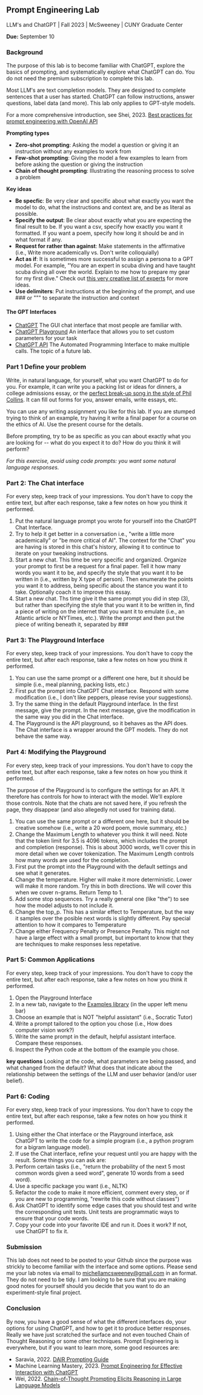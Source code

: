 ## Prompt Engineering Lab
LLM's and ChatGPT | Fall 2023 | McSweeney | CUNY Graduate Center

**Due:** September 10


### Background
The purpose of this lab is to become familiar with ChatGPT, explore the basics of prompting, and systematically explore what ChatGPT can do. You do not need the premium subscription to complete this lab. 

Most LLM's are text completion models. They are designed to complete sentences that a user has started. ChatGPT can follow instructions, answer questions, label data (and more). This lab only applies to GPT-style models. 

For a more comprehensive introduction, see Shei, 2023. [Best practices for prompt engineering with OpenAI API](https://help.openai.com/en/articles/6654000-best-practices-for-prompt-engineering-with-openai-api)

**Prompting types**
* **Zero-shot prompting**: Asking the model a question or giving it an instruction without any examples to work from
* **Few-shot prompting**: Giving the model a few examples to learn from before asking the question or giving the instruction
* **Chain of thought prompting**: Illustrating the reasoning process to solve a problem

**Key ideas**
* **Be specfic**: Be very clear and specific about what exactly you want the model to do, what the instructions and context are, and be as literal as possible.
* **Specify the output**: Be clear about exactly what you are expecting the final result to be. If you want a csv, specify how exactly you want it formatted. If you want a poem, specify how long it should be and in what format if any.
* **Request for rather than against**: Make statements in the affirmative (i.e., Write more academically vs. Don't write colloquially)
* **Act as if**: It is sometimes more successful to assign a persona to a GPT model. For example, "You are an expert in scuba diving and have taught scuba diving all over the world. Explain to me how to prepare my gear for my first dive." Check out [this very creative list of experts](https://www.learnprompt.org/act-as-chat-gpt-prompts/) for more ideas.
* **Use delimiters**: Put instructions at the beginning of the prompt, and use ### or """ to separate the instruction and context 

#### The GPT Interfaces
* [ChatGPT](https://chat.openai.com/) The GUI chat interface that most people are familiar with.
* [ChatGPT Playground](https://platform.openai.com/playground) An interface that allows you to set custom parameters for your task
* [ChatGPT API](https://platform.openai.com/docs/guides/gpt) The Automated Programming Interface to make multiple calls. The topic of a future lab.

### Part 1 Define your problem
Write, in natural language, for yourself, what you want ChatGPT to do for you. For example, it can write you a packing list or ideas for dinners, a college admissions essay, or the [perfect break-up song in the style of Phil Collins](https://www.thisamericanlife.org/339/break-up). It can fill out forms for you, answer emails, write essays, etc. 

You can use any writing assignment you like for this lab. If you are stumped trying to think of an example, try having it write a final paper for a course on the ethics of AI. Use the present course for the details. 

Before prompting, try to be as specific as you can about exactly what you are looking for -- what do you expect it to do? How do you think it will perform?

_For this exercise, avoid using code prompts: you want some natural language responses._

### Part 2: The Chat interface

For every step, keep track of your impressions. You don't have to copy the entire text, but after each response, take a few notes on how you think it performed.

1. Put the natural language prompt you wrote for yourself into the ChatGPT Chat Interface.
2. Try to help it get better in a conversation i.e., "write a little more academically" or "be more critical of AI". The context for the "Chat" you are having is stored in this chat's history, allowing it to continue to iterate on your tweaking instructions.
3. Start a new chat. This time be very specific and organized. Organize your prompt to first be a request for a final paper. Tell it how many words you want it to be, and specify the style that you want it to be written in (i.e., written by X type of person). Then enumerate the points you want it to address, being specific about the stance you want it to take. Optionally coach it to improve this essay.
4. Start a new chat. Ths time give it the same prompt you did in step (3), but rather than specifying the style that you want it to be written in, find a piece of writing on the internet that you want it to emulate (i.e., an Atlantic article or NYTimes, etc.). Write the prompt and then put the piece of writing beneath it, separated by ###


### Part 3: The Playground Interface

For every step, keep track of your impressions. You don't have to copy the entire text, but after each response, take a few notes on how you think it performed.

1. You can use the same prompt or a different one here, but it should be simple (i.e., meal planning, packing lists, etc.)
2. First put the prompt into ChatGPT Chat interface. Respond with some modification (i.e., I don't like peppers, please revise your suggestions).
3. Try the same thing in the default Playground interface. In the first message, give the prompt. In the next message, give the modification in the same way you did in the Chat interface. 
4. The Playground is the API playground, so it behaves as the API does. The Chat interface is a wrapper around the GPT models. They do not behave the same way.

### Part 4: Modifying the Playground

For every step, keep track of your impressions. You don't have to copy the entire text, but after each response, take a few notes on how you think it performed.

The purpose of the Playground is to configure the settings for an API. It therefore has controls for how to interact with the model. We'll explore those controls. Note that the chats are not saved here, if you refresh the page, they disappear (and also allegedly not used for training data).

1. You can use the same prompt or a different one here, but it should be creative somehow (i.e., write a 20 word poem, movie summary, etc.)
2. Change the Maximum Length to whatever you think it will need. Note that the token limit for 3.5 is 4096 tokens, which includes the prompt and completion (response). This is about 3000 words, we'll cover this in more detail when we cover tokenization. The Maximum Length controls how many words are used for the completion.
3. First put the prompt into the Playground with the default settings and see what it generates.
4. Change the temperature. Higher will make it more deterministic. Lower will make it more random. Try this in both directions. We will cover this when we cover n-grams. Return Temp to 1.
5. Add some stop sequences. Try a really general one (like "the") to see how the model adjusts to not include it.
6. Change the top_p. This has a similar effect to Temperature, but the way it samples over the posible next words is slightly different. Pay special attention to how it compares to Temperature
7. Change either Frequency Penalty or Presence Penalty. This might not have a large effect with a small prompt, but important to know that they are techniques to make responses less repetative.

### Part 5: Common Applications

For every step, keep track of your impressions. You don't have to copy the entire text, but after each response, take a few notes on how you think it performed.

1. Open the Playground Interface
2. In a new tab, navigate to the [Examples library](https://platform.openai.com/examples) (in the upper left menu bar)
3. Choose an example that is NOT "helpful assistant" (i.e., Socratic Tutor)
4. Write a prompt tailored to the option you chose (i.e., How does computer vision work?)
5. Write the same prompt in the default, helpful assistant interface. Compare these responses.
6. Inspect the Python code at the bottom of the example you chose.
  
  
 **key questions**  Looking at the code, what parameters are being passed, and what changed from the default? What does that indicate about the relationship between the settings of the LLM and user behavior (and/or user belief). 


### Part 6: Coding

For every step, keep track of your impressions. You don't have to copy the entire text, but after each response, take a few notes on how you think it performed.

1. Using either the Chat interface or the Playground interface, ask ChatGPT to write the code for a simple program (i.e., a python program for a bigram language model).
2. If use the Chat interface, refine your request until you are happy with the result. Some things you can ask are:
  1. Perform certain tasks (i.e., "return the probability of the next 5 most common words given a seed word", generate 10 words from a seed word).
  2. Use a specific package you want (i.e., NLTK)
  3. Refactor the code to make it more efficient, comment every step, or if you are new to programming, "rewrite this code without classes")
4. Ask ChatGPT to identify some edge cases that you should test and write the corresponding unit tests. Unit tests are programmatic ways to ensure that your code words.
5. Copy your code into your favorite IDE and run it. Does it work? If not, use ChatGPT to fix it.

### Submission

This lab does not need to be posted to your Github since the purpose was strickly to become familiar with the interface and some options. Please send me your lab notes via email to michellamcsweeney@gmail.com in an format. They do not need to be tidy. I am looking to be sure that you are making good notes for yourself should you decide that you want to do an experiment-style final project. 

### Conclusion

By now, you have a good sense of what the different interfaces do, your options for using ChatGPT, and how to get it to produce better responses. Really we have just scratched the surface and not even touched Chain of Thought Reasoning or some other techniques. Prompt Engineering is everywhere, but if you want to learn more, some good resources are:
* Saravia, 2022. [DAIR Prompting Guide](https://www.promptingguide.ai/introduction/tips)
* Machine Learning Mastery, 2023. [Prompt Engineering for Effective Interaction with ChatGPT](https://machinelearningmastery.com/prompt-engineering-for-effective-interaction-with-chatgpt/)
* Wei, 2022. [Chain-of-Thought Prompting Elicits Reasoning in Large Language Models](https://arxiv.org/abs/2201.11903)



